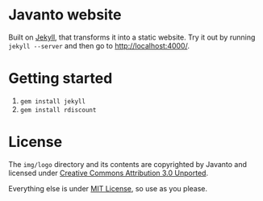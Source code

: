 # Javanto website

Built on [Jekyll](http://github.com/mojombo/jekyll), that transforms it into a static website. Try it out by running `jekyll --server` and then go to [http://localhost:4000/](http://localhost:4000/).

# Getting started

1. `gem install jekyll`
1. `gem install rdiscount`

# License

The `img/logo` directory and its contents are copyrighted by Javanto and licensed under [Creative Commons Attribution 3.0 Unported](http://creativecommons.org/licenses/by/3.0/).

Everything else is under [MIT License](http://www.opensource.org/licenses/mit-license.php), so use as you please.
